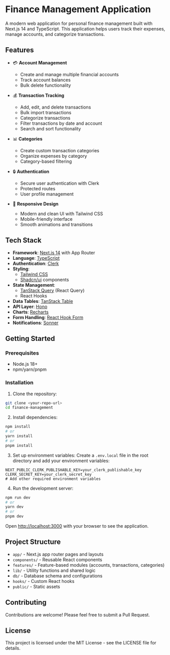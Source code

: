 # Finance Management Application

A modern web application for personal finance management built with Next.js 14 and TypeScript. This application helps users track their expenses, manage accounts, and categorize transactions.

## Features

- 💳 **Account Management**

  - Create and manage multiple financial accounts
  - Track account balances
  - Bulk delete functionality

- 💰 **Transaction Tracking**

  - Add, edit, and delete transactions
  - Bulk import transactions
  - Categorize transactions
  - Filter transactions by date and account
  - Search and sort functionality

- 📊 **Categories**

  - Create custom transaction categories
  - Organize expenses by category
  - Category-based filtering

- 🔒 **Authentication**

  - Secure user authentication with Clerk
  - Protected routes
  - User profile management

- 📱 **Responsive Design**
  - Modern and clean UI with Tailwind CSS
  - Mobile-friendly interface
  - Smooth animations and transitions

## Tech Stack

- **Framework**: [Next.js 14](https://nextjs.org/) with App Router
- **Language**: [TypeScript](https://www.typescriptlang.org/)
- **Authentication**: [Clerk](https://clerk.com/)
- **Styling**:
  - [Tailwind CSS](https://tailwindcss.com/)
  - [Shadcn/ui](https://ui.shadcn.com/) components
- **State Management**:
  - [TanStack Query](https://tanstack.com/query) (React Query)
  - React Hooks
- **Data Tables**: [TanStack Table](https://tanstack.com/table)
- **API Layer**: [Hono](https://hono.dev/)
- **Charts**: [Recharts](https://recharts.org/)
- **Form Handling**: [React Hook Form](https://react-hook-form.com/)
- **Notifications**: [Sonner](https://sonner.emilkowal.ski/)

## Getting Started

### Prerequisites

- Node.js 18+
- npm/yarn/pnpm

### Installation

1. Clone the repository:

```bash
git clone <your-repo-url>
cd finance-management
```

2. Install dependencies:

```bash
npm install
# or
yarn install
# or
pnpm install
```

3. Set up environment variables:
   Create a `.env.local` file in the root directory and add your environment variables:

```env
NEXT_PUBLIC_CLERK_PUBLISHABLE_KEY=your_clerk_publishable_key
CLERK_SECRET_KEY=your_clerk_secret_key
# Add other required environment variables
```

4. Run the development server:

```bash
npm run dev
# or
yarn dev
# or
pnpm dev
```

Open [http://localhost:3000](http://localhost:3000) with your browser to see the application.

## Project Structure

- `app/` - Next.js app router pages and layouts
- `components/` - Reusable React components
- `features/` - Feature-based modules (accounts, transactions, categories)
- `lib/` - Utility functions and shared logic
- `db/` - Database schema and configurations
- `hooks/` - Custom React hooks
- `public/` - Static assets

## Contributing

Contributions are welcome! Please feel free to submit a Pull Request.

## License

This project is licensed under the MIT License - see the LICENSE file for details.
